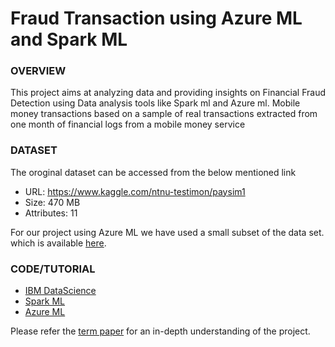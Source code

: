 # Fraud Transaction using Azure ML and Spark ML

### OVERVIEW

This project aims at analyzing data and providing insights on Financial Fraud Detection using Data analysis tools like Spark ml and Azure ml. Mobile money transactions based on a sample of real transactions extracted from one month of financial logs from a mobile money service 

### DATASET

The oroginal dataset can be accessed from the below mentioned link
- URL: https://www.kaggle.com/ntnu-testimon/paysim1
- Size: 470 MB
- Attributes: 11

For our project using Azure ML we have used a small subset of the data set. which is available [here](https://github.com/priyanka21sk/Fraud_Transaction_ML/blob/master/frauddetectionsmall.csv).

### CODE/TUTORIAL

- [IBM DataScience](https://github.com/priyanka21sk/Fraud_Transaction_ML/blob/master/Project%2BFraud%2BDetection%20IBM.ipynb)
- [Spark ML](https://github.com/priyanka21sk/Fraud_Transaction_ML/blob/master/Spark_ML_Tutorial.ipynb)
- [Azure ML](https://github.com/priyanka21sk/Fraud_Transaction_ML/blob/master/Fraud_detection_Tutorial_azure_ML.pdf)

Please refer the [term paper](https://github.com/priyanka21sk/Fraud_Transaction_ML/blob/master/Financial%20Fraud_%20Term_Paper_v_0.3.pdf) for an in-depth understanding of the project.
